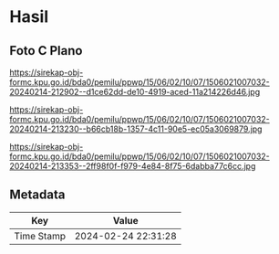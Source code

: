 # Hasil

## Foto C Plano

https://sirekap-obj-formc.kpu.go.id/bda0/pemilu/ppwp/15/06/02/10/07/1506021007032-20240214-212902--d1ce62dd-de10-4919-aced-11a214226d46.jpg

https://sirekap-obj-formc.kpu.go.id/bda0/pemilu/ppwp/15/06/02/10/07/1506021007032-20240214-213230--b66cb18b-1357-4c11-90e5-ec05a3069879.jpg

https://sirekap-obj-formc.kpu.go.id/bda0/pemilu/ppwp/15/06/02/10/07/1506021007032-20240214-213353--2ff98f0f-f979-4e84-8f75-6dabba77c6cc.jpg


## Metadata

| Key        | Value               |
| ---------- | ------------------- |
| Time Stamp | 2024-02-24 22:31:28 |




